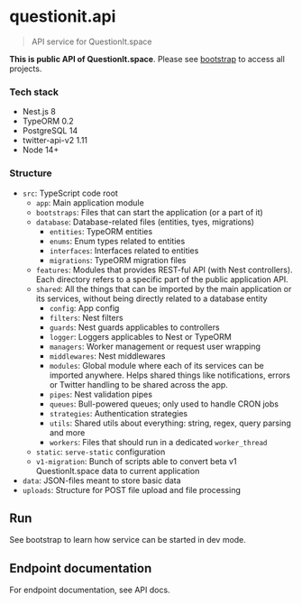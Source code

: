 # questionit.api

> API service for QuestionIt.space

**This is public API of QuestionIt.space**. Please see [bootstrap](https://github.com/alkihis/questionit.bootstrap) to access all projects.

### Tech stack

- Nest.js 8
- TypeORM 0.2
- PostgreSQL 14
- twitter-api-v2 1.11
- Node 14+

### Structure

- `src`: TypeScript code root
  - `app`: Main application module
  - `bootstraps`: Files that can start the application (or a part of it)
  - `database`: Database-related files (entities, tyes, migrations)
    - `entities`: TypeORM entities
    - `enums`: Enum types related to entities
    - `interfaces`:  Interfaces related to entities
    - `migrations`: TypeORM migration files
  - `features`: Modules that provides REST-ful API (with Nest controllers). Each directory refers to a specific part of the public application API.
  - `shared`: All the things that can be imported by the main application or its services, without being directly related to a database entity
    - `config`: App config
    - `filters`: Nest filters
    - `guards`: Nest guards applicables to controllers
    - `logger`: Loggers applicables to Nest or TypeORM
    - `managers`: Worker management or request user wrapping
    - `middlewares`: Nest middlewares
    - `modules`: Global module where each of its services can be imported anywhere. Helps shared things like notifications, errors or Twitter handling to be shared across the app.
    - `pipes`: Nest validation pipes
    - `queues`: Bull-powered queues; only used to handle CRON jobs
    - `strategies`: Authentication strategies
    - `utils`: Shared utils about everything: string, regex, query parsing and more
    - `workers`: Files that should run in a dedicated `worker_thread`
  - `static`: `serve-static` configuration
  - `v1-migration`: Bunch of scripts able to convert beta v1 QuestionIt.space data to current application
- `data`: JSON-files meant to store basic data
- `uploads`: Structure for POST file upload and file processing

## Run

See bootstrap to learn how service can be started in dev mode.

## Endpoint documentation

For endpoint documentation, see API docs.
